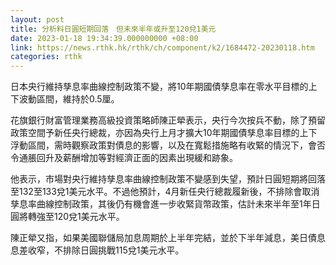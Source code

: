 ```yaml
---
layout: post
title: 分析料日圓短期回落　但未來半年或升至120兌1美元
date: 2023-01-18 19:34:39.000000000 +08:00
link: https://news.rthk.hk/rthk/ch/component/k2/1684472-20230118.htm
categories: rthk
---
```


日本央行維持孳息率曲線控制政策不變，將10年期國債孳息率在零水平目標的上下波動區間，維持於0.5厘。

花旗銀行財富管理業務高級投資策略師陳正犖表示，央行今次按兵不動，除了預留政策空間予新任央行總裁，亦因為央行上月才擴大10年期國債孳息率目標的上下浮動區間，需時觀察政策對債息的影響，以及在寬鬆措施略有收緊的情況下，會否令通脹回升及薪酬增加等對經濟正面的因素出現緩和跡象。

他表示，市場對央行維持孳息率曲線控制政策不變感到失望，預計日圓短期將回落至132至133兌1美元水平。不過他預計，4月新任央行總裁履新後，不排除會取消孳息率曲線控制政策，其後仍有機會進一步收緊貨幣政策，估計未來半年至1年日圓將轉強至120兌1美元水平。

陳正犖又指，如果美國聯儲局加息周期於上半年完結，並於下半年減息，美日債息息差收窄，不排除日圓挑戰115兌1美元水平。
